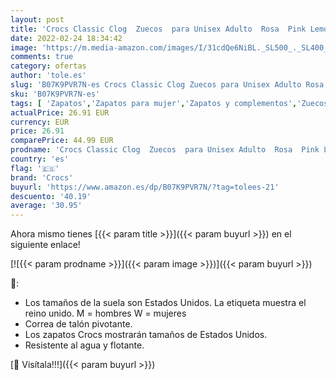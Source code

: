 ```yaml
---
layout: post
title: 'Crocs Classic Clog  Zuecos  para Unisex Adulto  Rosa  Pink Lemonade   39/40 EU'
date: 2022-02-24 18:34:42
image: 'https://m.media-amazon.com/images/I/31cdQe6NiBL._SL500_._SL400_.jpg'
comments: true
category: ofertas
author: 'tole.es'
slug: 'B07K9PVR7N-es Crocs Classic Clog Zuecos para Unisex Adulto Rosa Pink...'
sku: 'B07K9PVR7N-es'
tags: [ 'Zapatos','Zapatos para mujer','Zapatos y complementos','Zuecos de mujer','Zuecos y mules de mujer','crocs','zuecos', ]
actualPrice: 26.91 EUR
currency: EUR
price: 26.91
comparePrice: 44.99 EUR
prodname: 'Crocs Classic Clog  Zuecos  para Unisex Adulto  Rosa  Pink Lemonade   39/40 EU'
country: 'es'
flag: '🇪🇸'
brand: 'Crocs'
buyurl: 'https://www.amazon.es/dp/B07K9PVR7N/?tag=tolees-21'
descuento: '40.19'
average: '30.95'
---
```


Ahora mismo tienes [{{< param title >}}]({{< param buyurl >}}) en el siguiente enlace!

[![{{< param prodname >}}]({{< param image >}})]({{< param buyurl >}})

🔎:

- Los tamaños de la suela son Estados Unidos. La etiqueta muestra el reino unido. M = hombres W = mujeres
- Correa de talón pivotante.
- Los zapatos Crocs mostrarán tamaños de Estados Unidos.
- Resistente al agua y flotante.

[🛒 Visítala!!!]({{< param buyurl >}})
